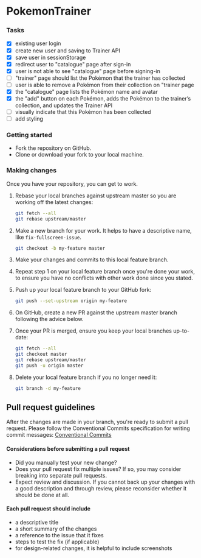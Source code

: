 # PokemonTrainer

### Tasks
- [X] existing user login
- [x] create new user and saving to Trainer API
- [x] save user in sessionStorage
- [x] redirect user to "catalogue" page after sign-in
- [X] user is not able to see "catalogue" page before signing-in
- [ ] "trainer" page should list the Pokémon that the trainer has collected
- [ ] user is able to remove a Pokémon from their collection on "trainer page
- [X] the "catalogue" page lists the Pokémon name and avatar
- [X] the "add" button on each Pokémon, adds the Pokémon to the trainer’s collection, and updates the Trainer API
- [ ] visually indicate that this Pokémon has been collected
- [ ] add styling

### Getting started
- Fork the repository on GitHub.
- Clone or download your fork to your local machine.

### Making changes

Once you have your repository, you can get to work.

1. Rebase your local branches against upstream master so you are working off the latest changes:

   ```sh
   git fetch --all
   git rebase upstream/master
   ```

2. Make a new branch for your work. It helps to have a descriptive name, like `fix-fullscreen-issue`.

   ```sh
   git checkout -b my-feature master
   ```

3. Make your changes and commits to this local feature branch.

4. Repeat step 1 on your local feature branch once you're done your work, to ensure you have no conflicts with other work done since you stated.

5. Push up your local feature branch to your GitHub fork:
   ```sh
   git push --set-upstream origin my-feature
   ```
6. On GitHub, create a new PR against the upstream master branch following the advice below.

7. Once your PR is merged, ensure you keep your local branches up-to-date:
   ```sh
   git fetch --all
   git checkout master
   git rebase upstream/master
   git push -u origin master
   ```
8. Delete your local feature branch if you no longer need it:
   ```sh
   git branch -d my-feature
   ```

## Pull request guidelines

After the changes are made in your branch, you're ready to submit a pull request.
Please follow the Conventional Commits specification for writing commit messages: [Conventional Commits](https://www.conventionalcommits.org/en/v1.0.0/)

#### Considerations before submitting a pull request

- Did you manually test your new change?
- Does your pull request fix multiple issues? If so, you may consider breaking into separate pull requests.
- Expect review and discussion. If you cannot back up your changes with a good description and through review, please reconsider whether it should be done at all.

#### Each pull request should include

- a descriptive title
- a short summary of the changes
- a reference to the issue that it fixes
- steps to test the fix (if applicable)
- for design-related changes, it is helpful to include screenshots
